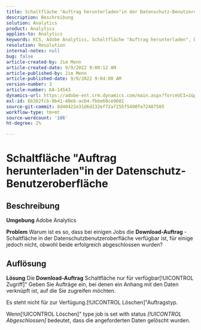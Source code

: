 ```yaml
---
title: Schaltfläche "Auftrag herunterladen"in der Datenschutz-Benutzeroberfläche
description: Beschreibung
solution: Analytics
product: Analytics
applies-to: Analytics
keywords: KCS, Adobe Analytics, Schaltfläche "Auftrag herunterladen", Datenschutzbenutzeroberfläche
resolution: Resolution
internal-notes: null
bug: false
article-created-by: Jim Menn
article-created-date: 9/9/2022 9:00:12 AM
article-published-by: Jim Menn
article-published-date: 9/9/2022 9:04:00 AM
version-number: 3
article-number: KA-14543
dynamics-url: https://adobe-ent.crm.dynamics.com/main.aspx?forceUCI=1&pagetype=entityrecord&etn=knowledgearticle&id=df343ccf-1d30-ed11-9db1-0022480866ad
exl-id: 6b362fcb-0b41-40eb-ac64-fbbe60ce9681
source-git-commit: 8d40422e31d6d132ef72a7255f5490fe72487505
workflow-type: tm+mt
source-wordcount: '106'
ht-degree: 2%

---
```


# Schaltfläche &quot;Auftrag herunterladen&quot;in der Datenschutz-Benutzeroberfläche

## Beschreibung


<b>Umgebung</b>
Adobe Analytics

<b>Problem</b>
Warum ist es so, dass bei einigen Jobs die <b>Download-Auftrag</b> -Schaltfläche in der Datenschutzbenutzeroberfläche verfügbar ist, für einige jedoch nicht, obwohl beide erfolgreich abgeschlossen wurden?


## Auflösung


<b>Lösung</b>
Die<b> Download-Auftrag</b> Schaltfläche nur für verfügbar[!UICONTROL Zugriff]&quot; Geben Sie Aufträge ein, bei denen ein Anhang mit den Daten verknüpft ist, auf die Sie zugreifen möchten.

Es steht nicht für zur Verfügung.[!UICONTROL Löschen]&quot;Auftragstyp.

Wenn[!UICONTROL Löschen]&quot; type job is set with status *[!UICONTROL Abgeschlossen]* bedeutet, dass die angeforderten Daten gelöscht wurden.
